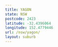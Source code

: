 ```yaml
---
title: YAGON
state: NSW
postcode: 2423
latitude: -32.4396064
longitude: 152.4779446
url: /nsw/yagon/
layout: suburb
---
```

